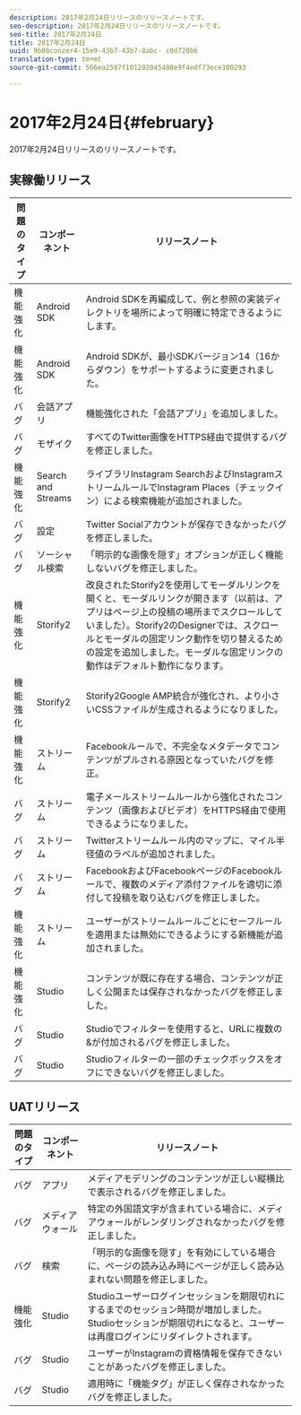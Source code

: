 ```yaml
---
description: 2017年2月24日リリースのリリースノートです。
seo-description: 2017年2月24日リリースのリリースノートです。
seo-title: 2017年2月24日
title: 2017年2月24日
uuid: 9b08conzer4-15e9-43b7-43b7-8abc- c0d720b6
translation-type: tm+mt
source-git-commit: 566ea2587f101202045488e9f4edf73ece100293

---
```



# 2017年2月24日{#february}

2017年2月24日リリースのリリースノートです。

## 実稼働リリース

| **問題のタイプ** | **コンポーネント** | **リリースノート** |
|---|---|---|
| 機能強化 | Android SDK | Android SDKを再編成して、例と参照の実装ディレクトリを場所によって明確に特定できるようにします。 |
| 機能強化 | Android SDK | Android SDKが、最小SDKバージョン14（16からダウン）をサポートするように変更されました。 |
| バグ | 会話アプリ | 機能強化された「会話アプリ」を追加しました。 |
| バグ | モザイク | すべてのTwitter画像をHTTPS経由で提供するバグを修正しました。 |
| 機能強化 | Search and Streams | ライブラリInstagram SearchおよびInstagramストリームルールでInstagram Places（チェックイン）による検索機能が追加されました。 |
| バグ | 設定 | Twitter Socialアカウントが保存できなかったバグを修正しました。 |
| バグ | ソーシャル検索 | 「明示的な画像を隠す」オプションが正しく機能しないバグを修正しました。 |
| 機能強化 | Storify2 | 改良されたStorify2を使用してモーダルリンクを開くと、モーダルリンクが開きます（以前は、アプリはページ上の投稿の場所までスクロールしていました）。Storify2のDesignerでは、スクロールとモーダルの固定リンク動作を切り替えるための設定を追加しました。モーダルな固定リンクの動作はデフォルト動作になります。 |
| 機能強化 | Storify2 | Storify2Google AMP統合が強化され、より小さいCSSファイルが生成されるようになりました。 |
| 機能強化 | ストリーム | Facebookルールで、不完全なメタデータでコンテンツがプルされる原因となっていたバグを修正。 |
| バグ | ストリーム | 電子メールストリームルールから強化されたコンテンツ（画像およびビデオ）をHTTPS経由で使用できるようになりました。 |
| バグ | ストリーム | Twitterストリームルール内のマップに、マイル半径値のラベルが追加されました。 |
| バグ | ストリーム | FacebookおよびFacebookページのFacebookルールで、複数のメディア添付ファイルを適切に添付して投稿を取り込むバグを修正しました。 |
| 機能強化 | ストリーム | ユーザーがストリームルールごとにセーフルールを適用または無効にできるようにする新機能が追加されました。 |
| 機能強化 | Studio | コンテンツが既に存在する場合、コンテンツが正しく公開または保存されなかったバグを修正しました。 |
| バグ | Studio | Studioでフィルターを使用すると、URLに複数の&が付加されるバグを修正しました。 |
| バグ | Studio | Studioフィルターの一部のチェックボックスをオフにできないバグを修正しました。 |

## UATリリース

| **問題のタイプ** | **コンポーネント** | **リリースノート** |
|---|---|---|
| バグ | アプリ | メディアモデリングのコンテンツが正しい縦横比で表示されるバグを修正しました。 |
| バグ | メディアウォール | 特定の外国語文字が含まれている場合に、メディアウォールがレンダリングされなかったバグを修正しました。 |
| バグ | 検索 | 「明示的な画像を隠す」を有効にしている場合に、ページの読み込み時にページが正しく読み込まれない問題を修正しました。 |
| 機能強化 | Studio | Studioユーザーログインセッションを期限切れにするまでのセッション時間が増加しました。Studioセッションが期限切れになると、ユーザーは再度ログインにリダイレクトされます。 |
| バグ | Studio | ユーザーがInstagramの資格情報を保存できないことがあったバグを修正しました。 |
| バグ | Studio | 適用時に「機能タグ」が正しく保存されなかったバグを修正しました。 |

